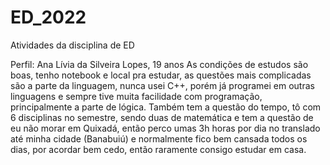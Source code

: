 # ED_2022

Atividades da disciplina de ED 

Perfil: 
Ana Lívia da Silveira Lopes, 19 anos 
As condições de estudos são boas, tenho notebook e local pra estudar, as questões mais complicadas são a parte da linguagem, nunca usei C++, porém já programei em outras linguagens e sempre tive muita facilidade com programação, principalmente a parte de lógica. Também tem a questão do tempo, tô com 6 disciplinas no semestre, sendo duas de matemática e tem a questão de eu não morar em Quixadá, então perco umas 3h horas por dia no translado até minha cidade (Banabuiú) e normalmente fico bem cansada todos os dias, por acordar bem cedo, então raramente consigo estudar em casa.


